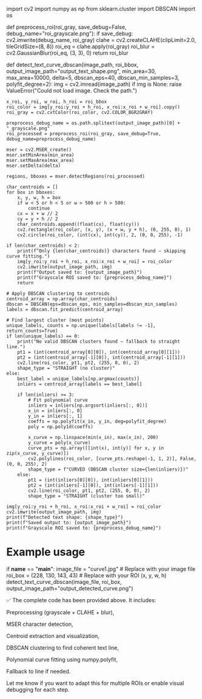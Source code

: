 import cv2
import numpy as np
from sklearn.cluster import DBSCAN
import os

def preprocess_roi(roi_gray, save_debug=False, debug_name="roi_grayscale.png"):
    if save_debug:
        cv2.imwrite(debug_name, roi_gray)
    clahe = cv2.createCLAHE(clipLimit=2.0, tileGridSize=(8, 8))
    roi_eq = clahe.apply(roi_gray)
    roi_blur = cv2.GaussianBlur(roi_eq, (3, 3), 0)
    return roi_blur

def detect_text_curve_dbscan(image_path, roi_bbox,
                              output_image_path="output_text_shape.png",
                              min_area=30, max_area=10000, delta=5,
                              dbscan_eps=40, dbscan_min_samples=3,
                              polyfit_degree=2):
    img = cv2.imread(image_path)
    if img is None:
        raise ValueError("Could not load image. Check the path.")

    x_roi, y_roi, w_roi, h_roi = roi_bbox
    roi_color = img[y_roi:y_roi + h_roi, x_roi:x_roi + w_roi].copy()
    roi_gray = cv2.cvtColor(roi_color, cv2.COLOR_BGR2GRAY)

    preprocess_debug_name = os.path.splitext(output_image_path)[0] + "_grayscale.png"
    roi_processed = preprocess_roi(roi_gray, save_debug=True, debug_name=preprocess_debug_name)

    mser = cv2.MSER_create()
    mser.setMinArea(min_area)
    mser.setMaxArea(max_area)
    mser.setDelta(delta)

    regions, bboxes = mser.detectRegions(roi_processed)

    char_centroids = []
    for box in bboxes:
        x, y, w, h = box
        if w < 5 or h < 5 or w > 500 or h > 500:
            continue
        cx = x + w // 2
        cy = y + h // 2
        char_centroids.append((float(cx), float(cy)))
        cv2.rectangle(roi_color, (x, y), (x + w, y + h), (0, 255, 0), 1)
        cv2.circle(roi_color, (int(cx), int(cy)), 2, (0, 0, 255), -1)

    if len(char_centroids) < 2:
        print(f"Only {len(char_centroids)} characters found — skipping curve fitting.")
        img[y_roi:y_roi + h_roi, x_roi:x_roi + w_roi] = roi_color
        cv2.imwrite(output_image_path, img)
        print(f"Output saved to: {output_image_path}")
        print(f"Grayscale ROI saved to: {preprocess_debug_name}")
        return

    # Apply DBSCAN clustering to centroids
    centroid_array = np.array(char_centroids)
    dbscan = DBSCAN(eps=dbscan_eps, min_samples=dbscan_min_samples)
    labels = dbscan.fit_predict(centroid_array)

    # Find largest cluster (most points)
    unique_labels, counts = np.unique(labels[labels != -1], return_counts=True)
    if len(unique_labels) == 0:
        print("No valid DBSCAN clusters found — fallback to straight line.")
        pt1 = (int(centroid_array[0][0]), int(centroid_array[0][1]))
        pt2 = (int(centroid_array[-1][0]), int(centroid_array[-1][1]))
        cv2.line(roi_color, pt1, pt2, (255, 0, 0), 2)
        shape_type = "STRAIGHT (no cluster)"
    else:
        best_label = unique_labels[np.argmax(counts)]
        inliers = centroid_array[labels == best_label]

        if len(inliers) >= 3:
            # Fit polynomial curve
            inliers = inliers[np.argsort(inliers[:, 0])]
            x_in = inliers[:, 0]
            y_in = inliers[:, 1]
            coeffs = np.polyfit(x_in, y_in, deg=polyfit_degree)
            poly = np.poly1d(coeffs)

            x_curve = np.linspace(min(x_in), max(x_in), 200)
            y_curve = poly(x_curve)
            curve_pts = np.array([[int(x), int(y)] for x, y in zip(x_curve, y_curve)])
            cv2.polylines(roi_color, [curve_pts.reshape(-1, 1, 2)], False, (0, 0, 255), 2)
            shape_type = f"CURVED (DBSCAN cluster size={len(inliers)})"
        else:
            pt1 = (int(inliers[0][0]), int(inliers[0][1]))
            pt2 = (int(inliers[-1][0]), int(inliers[-1][1]))
            cv2.line(roi_color, pt1, pt2, (255, 0, 0), 2)
            shape_type = "STRAIGHT (cluster too small)"

    img[y_roi:y_roi + h_roi, x_roi:x_roi + w_roi] = roi_color
    cv2.imwrite(output_image_path, img)
    print(f"Detected text shape: {shape_type}")
    print(f"Saved output to: {output_image_path}")
    print(f"Grayscale ROI saved to: {preprocess_debug_name}")


# Example usage
if __name__ == "__main__":
    image_file = "curve1.jpg"  # Replace with your image file
    roi_box = (228, 130, 143, 43)  # Replace with your ROI (x, y, w, h)
    detect_text_curve_dbscan(image_file, roi_box, output_image_path="output_detected_curve.png")


✅ The complete code has been provided above. It includes:

Preprocessing (grayscale + CLAHE + blur),

MSER character detection,

Centroid extraction and visualization,

DBSCAN clustering to find coherent text line,

Polynomial curve fitting using numpy.polyfit,

Fallback to line if needed.


Let me know if you want to adapt this for multiple ROIs or enable visual debugging for each step.

